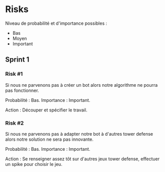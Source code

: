 # Risks
Niveau de probabilité et d'importance possibles :
- Bas
- Moyen 
- Important
## Sprint 1
### Risk #1
Si nous ne parvenons pas à créer un bot alors notre algorithme ne pourra pas fonctionner.

Probabilité : Bas. Importance : Important.

Action : Découper et spécifier le travail.

### Risk #2
Si nous ne parvenons pas à adapter notre bot à d'autres tower defense alors notre solution ne sera pas innovante.

Probabilité : Bas. Importance : Important.

Action :
Se renseigner assez tôt sur d'autres jeux tower defense, effectuer un spike pour choisir le jeu.
